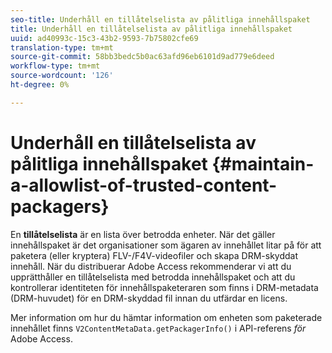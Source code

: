 ```yaml
---
seo-title: Underhåll en tillåtelselista av pålitliga innehållspaket
title: Underhåll en tillåtelselista av pålitliga innehållspaket
uuid: ad40993c-15c3-43b2-9593-7b75802cfe69
translation-type: tm+mt
source-git-commit: 58bb3bedc5b0ac63afd96eb6101d9ad779e6deed
workflow-type: tm+mt
source-wordcount: '126'
ht-degree: 0%

---
```



# Underhåll en tillåtelselista av pålitliga innehållspaket {#maintain-a-allowlist-of-trusted-content-packagers}

En **tillåtelselista** är en lista över betrodda enheter. När det gäller innehållspaket är det organisationer som ägaren av innehållet litar på för att paketera (eller kryptera) FLV-/F4V-videofiler och skapa DRM-skyddat innehåll. När du distribuerar Adobe Access rekommenderar vi att du upprätthåller en tillåtelselista med betrodda innehållspaket och att du kontrollerar identiteten för innehållspaketeraren som finns i DRM-metadata (DRM-huvudet) för en DRM-skyddad fil innan du utfärdar en licens.

Mer information om hur du hämtar information om enheten som paketerade innehållet finns `V2ContentMetaData.getPackagerInfo()` i API-referens *för* Adobe Access.
